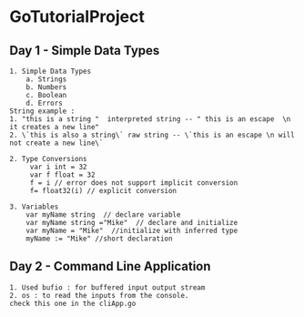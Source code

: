 # GoTutorialProject
## Day 1 - Simple Data Types
	1. Simple Data Types
		a. Strings 
		b. Numbers
		c. Boolean
		d. Errors
    String example :
    1. "this is a string "  interpreted string -- " this is an escape  \n it creates a new line"
    2. \`this is also a string\` raw string -- \`this is an escape \n will not create a new line\`

	2. Type Conversions
	     var i int = 32
	     var f float = 32
	     f = i // error does not support implicit conversion
	     f= float32(i) // explicit conversion

	3. Variables
	    var myName string  // declare variable
	    var myName string ="Mike"  // declare and initialize
	    var myName = "Mike"  //initialize with inferred type
	    myName := "Mike" //short declaration 

## Day 2 - Command Line Application
	1. Used bufio : for buffered input output stream
 	2. os : to read the inputs from the console.
  	check this one in the cliApp.go 

     



